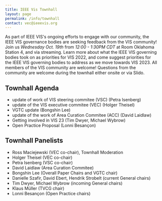 ```yaml
---
title: IEEE Vis Townhall
layout: page
permalink: /info/townhall
contact: vec@ieeevis.org
---
```


As part of IEEE VIS's ongoing efforts to engage with our community, the IEEE VIS governance bodies are seeking feedback from the VIS community! 
Join us *Wednesday Oct. 19th* from *12:00 - 1:30PM CDT* at Room Oklahoma Station 4, and via streaming. Learn more about what the IEEE VIS governing bodies took on as priorities for VIS 2022, and come suggest priorities for the IEEE VIS governing bodies to address as we move towards VIS 2023. All members of the VIS community are welcome!
Questions from the community are welcome during the townhall either onsite or via Slido.

## Townhall Agenda
* update of work of VIS steering commitee (VSC) (Petra Isenberg)
* update of the VIS executive commitee (VEC) (Holger Theisel)
* VGTC update (Bongshin Lee)
* update of the work of Area Curation Commitee (ACC) (David Laidlaw)
* Getting involved in VIS 23 (Tim Dwyer, Michael Wybrow)
* Open Practice Proposal (Lonni Besançon)


## Townhall Panelists
* Ross Maciejewski (VEC co-chair), Townhall Moderation
* Holger Theisel (VEC co-chair)
* Petra Isenberg (VSC co-chair)
* David Laidlaw (Area Curation Commitee)
* Bongshin Lee (Overall Paper Chairs and VGTC chair) 
* Danielle Szafir, David Ebert, Hendrik Strobelt (current General chairs)
* Tim Dwyer, Michael Wybrow (incoming General chairs) 
* Klaus Müller (TVCG chair) 
* Lonni Besançon (Open Practice chairs)

